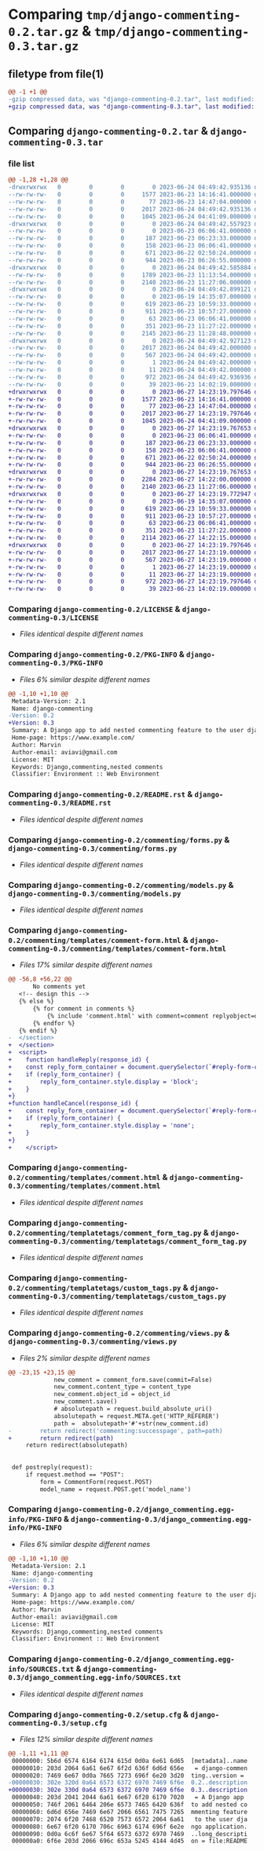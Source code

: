 # Comparing `tmp/django-commenting-0.2.tar.gz` & `tmp/django-commenting-0.3.tar.gz`

## filetype from file(1)

```diff
@@ -1 +1 @@
-gzip compressed data, was "django-commenting-0.2.tar", last modified: Sat Jun 24 04:49:42 2023, max compression
+gzip compressed data, was "django-commenting-0.3.tar", last modified: Tue Jun 27 14:23:19 2023, max compression
```

## Comparing `django-commenting-0.2.tar` & `django-commenting-0.3.tar`

### file list

```diff
@@ -1,28 +1,28 @@
-drwxrwxrwx   0        0        0        0 2023-06-24 04:49:42.935136 django-commenting-0.2/
--rw-rw-rw-   0        0        0     1577 2023-06-23 14:16:41.000000 django-commenting-0.2/LICENSE
--rw-rw-rw-   0        0        0       77 2023-06-23 14:47:04.000000 django-commenting-0.2/MANIFEST.in
--rw-rw-rw-   0        0        0     2017 2023-06-24 04:49:42.935136 django-commenting-0.2/PKG-INFO
--rw-rw-rw-   0        0        0     1045 2023-06-24 04:41:09.000000 django-commenting-0.2/README.rst
-drwxrwxrwx   0        0        0        0 2023-06-24 04:49:42.557923 django-commenting-0.2/commenting/
--rw-rw-rw-   0        0        0        0 2023-06-23 06:06:41.000000 django-commenting-0.2/commenting/__init__.py
--rw-rw-rw-   0        0        0      187 2023-06-23 06:23:33.000000 django-commenting-0.2/commenting/admin.py
--rw-rw-rw-   0        0        0      158 2023-06-23 06:06:41.000000 django-commenting-0.2/commenting/apps.py
--rw-rw-rw-   0        0        0      671 2023-06-22 02:50:24.000000 django-commenting-0.2/commenting/forms.py
--rw-rw-rw-   0        0        0      944 2023-06-23 06:26:55.000000 django-commenting-0.2/commenting/models.py
-drwxrwxrwx   0        0        0        0 2023-06-24 04:49:42.585884 django-commenting-0.2/commenting/templates/
--rw-rw-rw-   0        0        0     1789 2023-06-23 11:13:54.000000 django-commenting-0.2/commenting/templates/comment-form.html
--rw-rw-rw-   0        0        0     2140 2023-06-23 11:27:06.000000 django-commenting-0.2/commenting/templates/comment.html
-drwxrwxrwx   0        0        0        0 2023-06-24 04:49:42.899121 django-commenting-0.2/commenting/templatetags/
--rw-rw-rw-   0        0        0        0 2023-06-19 14:35:07.000000 django-commenting-0.2/commenting/templatetags/__init__.py
--rw-rw-rw-   0        0        0      619 2023-06-23 10:59:33.000000 django-commenting-0.2/commenting/templatetags/comment_form_tag.py
--rw-rw-rw-   0        0        0      911 2023-06-23 10:57:27.000000 django-commenting-0.2/commenting/templatetags/custom_tags.py
--rw-rw-rw-   0        0        0       63 2023-06-23 06:06:41.000000 django-commenting-0.2/commenting/tests.py
--rw-rw-rw-   0        0        0      351 2023-06-23 11:27:22.000000 django-commenting-0.2/commenting/urls.py
--rw-rw-rw-   0        0        0     2145 2023-06-23 11:28:48.000000 django-commenting-0.2/commenting/views.py
-drwxrwxrwx   0        0        0        0 2023-06-24 04:49:42.927123 django-commenting-0.2/django_commenting.egg-info/
--rw-rw-rw-   0        0        0     2017 2023-06-24 04:49:42.000000 django-commenting-0.2/django_commenting.egg-info/PKG-INFO
--rw-rw-rw-   0        0        0      567 2023-06-24 04:49:42.000000 django-commenting-0.2/django_commenting.egg-info/SOURCES.txt
--rw-rw-rw-   0        0        0        1 2023-06-24 04:49:42.000000 django-commenting-0.2/django_commenting.egg-info/dependency_links.txt
--rw-rw-rw-   0        0        0       11 2023-06-24 04:49:42.000000 django-commenting-0.2/django_commenting.egg-info/top_level.txt
--rw-rw-rw-   0        0        0      972 2023-06-24 04:49:42.936936 django-commenting-0.2/setup.cfg
--rw-rw-rw-   0        0        0       39 2023-06-23 14:02:19.000000 django-commenting-0.2/setup.py
+drwxrwxrwx   0        0        0        0 2023-06-27 14:23:19.797646 django-commenting-0.3/
+-rw-rw-rw-   0        0        0     1577 2023-06-23 14:16:41.000000 django-commenting-0.3/LICENSE
+-rw-rw-rw-   0        0        0       77 2023-06-23 14:47:04.000000 django-commenting-0.3/MANIFEST.in
+-rw-rw-rw-   0        0        0     2017 2023-06-27 14:23:19.797646 django-commenting-0.3/PKG-INFO
+-rw-rw-rw-   0        0        0     1045 2023-06-24 04:41:09.000000 django-commenting-0.3/README.rst
+drwxrwxrwx   0        0        0        0 2023-06-27 14:23:19.767653 django-commenting-0.3/commenting/
+-rw-rw-rw-   0        0        0        0 2023-06-23 06:06:41.000000 django-commenting-0.3/commenting/__init__.py
+-rw-rw-rw-   0        0        0      187 2023-06-23 06:23:33.000000 django-commenting-0.3/commenting/admin.py
+-rw-rw-rw-   0        0        0      158 2023-06-23 06:06:41.000000 django-commenting-0.3/commenting/apps.py
+-rw-rw-rw-   0        0        0      671 2023-06-22 02:50:24.000000 django-commenting-0.3/commenting/forms.py
+-rw-rw-rw-   0        0        0      944 2023-06-23 06:26:55.000000 django-commenting-0.3/commenting/models.py
+drwxrwxrwx   0        0        0        0 2023-06-27 14:23:19.767653 django-commenting-0.3/commenting/templates/
+-rw-rw-rw-   0        0        0     2284 2023-06-27 14:22:00.000000 django-commenting-0.3/commenting/templates/comment-form.html
+-rw-rw-rw-   0        0        0     2140 2023-06-23 11:27:06.000000 django-commenting-0.3/commenting/templates/comment.html
+drwxrwxrwx   0        0        0        0 2023-06-27 14:23:19.772947 django-commenting-0.3/commenting/templatetags/
+-rw-rw-rw-   0        0        0        0 2023-06-19 14:35:07.000000 django-commenting-0.3/commenting/templatetags/__init__.py
+-rw-rw-rw-   0        0        0      619 2023-06-23 10:59:33.000000 django-commenting-0.3/commenting/templatetags/comment_form_tag.py
+-rw-rw-rw-   0        0        0      911 2023-06-23 10:57:27.000000 django-commenting-0.3/commenting/templatetags/custom_tags.py
+-rw-rw-rw-   0        0        0       63 2023-06-23 06:06:41.000000 django-commenting-0.3/commenting/tests.py
+-rw-rw-rw-   0        0        0      351 2023-06-23 11:27:22.000000 django-commenting-0.3/commenting/urls.py
+-rw-rw-rw-   0        0        0     2114 2023-06-27 14:22:15.000000 django-commenting-0.3/commenting/views.py
+drwxrwxrwx   0        0        0        0 2023-06-27 14:23:19.797646 django-commenting-0.3/django_commenting.egg-info/
+-rw-rw-rw-   0        0        0     2017 2023-06-27 14:23:19.000000 django-commenting-0.3/django_commenting.egg-info/PKG-INFO
+-rw-rw-rw-   0        0        0      567 2023-06-27 14:23:19.000000 django-commenting-0.3/django_commenting.egg-info/SOURCES.txt
+-rw-rw-rw-   0        0        0        1 2023-06-27 14:23:19.000000 django-commenting-0.3/django_commenting.egg-info/dependency_links.txt
+-rw-rw-rw-   0        0        0       11 2023-06-27 14:23:19.000000 django-commenting-0.3/django_commenting.egg-info/top_level.txt
+-rw-rw-rw-   0        0        0      972 2023-06-27 14:23:19.797646 django-commenting-0.3/setup.cfg
+-rw-rw-rw-   0        0        0       39 2023-06-23 14:02:19.000000 django-commenting-0.3/setup.py
```

### Comparing `django-commenting-0.2/LICENSE` & `django-commenting-0.3/LICENSE`

 * *Files identical despite different names*

### Comparing `django-commenting-0.2/PKG-INFO` & `django-commenting-0.3/PKG-INFO`

 * *Files 6% similar despite different names*

```diff
@@ -1,10 +1,10 @@
 Metadata-Version: 2.1
 Name: django-commenting
-Version: 0.2
+Version: 0.3
 Summary: A Django app to add nested commenting feature to the user django application.
 Home-page: https://www.example.com/
 Author: Marvin
 Author-email: aviavi@gmail.com
 License: MIT
 Keywords: Django,commenting,nested comments
 Classifier: Environment :: Web Environment
```

### Comparing `django-commenting-0.2/README.rst` & `django-commenting-0.3/README.rst`

 * *Files identical despite different names*

### Comparing `django-commenting-0.2/commenting/forms.py` & `django-commenting-0.3/commenting/forms.py`

 * *Files identical despite different names*

### Comparing `django-commenting-0.2/commenting/models.py` & `django-commenting-0.3/commenting/models.py`

 * *Files identical despite different names*

### Comparing `django-commenting-0.2/commenting/templates/comment-form.html` & `django-commenting-0.3/commenting/templates/comment-form.html`

 * *Files 17% similar despite different names*

```diff
@@ -56,8 +56,22 @@
       No comments yet
   <!-- design this -->
   {% else %}
       {% for comment in comments %}
           {% include 'comment.html' with comment=comment replyobject=object %}
       {% endfor %}
   {% endif %}
-  </section>
+  </section>
+  <script>
+    function handleReply(response_id) {
+    const reply_form_container = document.querySelector(`#reply-form-container-${response_id}`)
+    if (reply_form_container) {
+        reply_form_container.style.display = 'block';
+    }
+}
+function handleCancel(response_id) {
+    const reply_form_container = document.querySelector(`#reply-form-container-${response_id}`)
+    if (reply_form_container) {
+        reply_form_container.style.display = 'none';
+    }
+}
+    </script>
```

### Comparing `django-commenting-0.2/commenting/templates/comment.html` & `django-commenting-0.3/commenting/templates/comment.html`

 * *Files identical despite different names*

### Comparing `django-commenting-0.2/commenting/templatetags/comment_form_tag.py` & `django-commenting-0.3/commenting/templatetags/comment_form_tag.py`

 * *Files identical despite different names*

### Comparing `django-commenting-0.2/commenting/templatetags/custom_tags.py` & `django-commenting-0.3/commenting/templatetags/custom_tags.py`

 * *Files identical despite different names*

### Comparing `django-commenting-0.2/commenting/views.py` & `django-commenting-0.3/commenting/views.py`

 * *Files 2% similar despite different names*

```diff
@@ -23,15 +23,15 @@
             new_comment = comment_form.save(commit=False)
             new_comment.content_type = content_type
             new_comment.object_id = object_id
             new_comment.save()
             # absolutepath = request.build_absolute_uri()
             absolutepath = request.META.get('HTTP_REFERER')
             path =  absolutepath+'#'+str(new_comment.id)
-        return redirect('commenting:successpage', path=path)
+        return redirect(path)
     return redirect(absolutepath)
 
 
 def postreply(request):
     if request.method == "POST":
         form = CommentForm(request.POST)
         model_name = request.POST.get('model_name')
```

### Comparing `django-commenting-0.2/django_commenting.egg-info/PKG-INFO` & `django-commenting-0.3/django_commenting.egg-info/PKG-INFO`

 * *Files 6% similar despite different names*

```diff
@@ -1,10 +1,10 @@
 Metadata-Version: 2.1
 Name: django-commenting
-Version: 0.2
+Version: 0.3
 Summary: A Django app to add nested commenting feature to the user django application.
 Home-page: https://www.example.com/
 Author: Marvin
 Author-email: aviavi@gmail.com
 License: MIT
 Keywords: Django,commenting,nested comments
 Classifier: Environment :: Web Environment
```

### Comparing `django-commenting-0.2/django_commenting.egg-info/SOURCES.txt` & `django-commenting-0.3/django_commenting.egg-info/SOURCES.txt`

 * *Files identical despite different names*

### Comparing `django-commenting-0.2/setup.cfg` & `django-commenting-0.3/setup.cfg`

 * *Files 12% similar despite different names*

```diff
@@ -1,11 +1,11 @@
 00000000: 5b6d 6574 6164 6174 615d 0d0a 6e61 6d65  [metadata]..name
 00000010: 203d 2064 6a61 6e67 6f2d 636f 6d6d 656e   = django-commen
 00000020: 7469 6e67 0d0a 7665 7273 696f 6e20 3d20  ting..version = 
-00000030: 302e 320d 0a64 6573 6372 6970 7469 6f6e  0.2..description
+00000030: 302e 330d 0a64 6573 6372 6970 7469 6f6e  0.3..description
 00000040: 203d 2041 2044 6a61 6e67 6f20 6170 7020   = A Django app 
 00000050: 746f 2061 6464 206e 6573 7465 6420 636f  to add nested co
 00000060: 6d6d 656e 7469 6e67 2066 6561 7475 7265  mmenting feature
 00000070: 2074 6f20 7468 6520 7573 6572 2064 6a61   to the user dja
 00000080: 6e67 6f20 6170 706c 6963 6174 696f 6e2e  ngo application.
 00000090: 0d0a 6c6f 6e67 5f64 6573 6372 6970 7469  ..long_descripti
 000000a0: 6f6e 203d 2066 696c 653a 5245 4144 4d45  on = file:README
```

